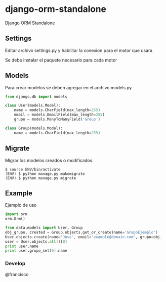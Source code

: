# django-orm-standalone
Django ORM Standalone

## Settings

Editar archivo settings.py y habilitar la conexion para el motor que usara.

Se debe instalar el paquete necesario para cada motor

## Models

Para crear modelos se deben agregar en el archivo models.py

~~~python
from django.db import models

class User(models.Model):
    name = models.CharField(max_length=255)
    email = models.EmailField(max_length=255)
    grupo = models.ManyToManyField('Group')

class Group(models.Model):
    name = models.CharField(max_length=255)
~~~

## Migrate

Migrar los modelos creados o modificados

~~~
$ source ENV/bin/activate
(ENV) $ python manage.py makemigrate
(ENV) $ python manage.py migrate
~~~

## Example

Ejemplo de uso

~~~python
import orm
orm.Orm()

from data.models import User, Group
obj_grupo, created = Group.objects.get_or_create(name='GrupoEjemplo')
User.objects.create(name='Jose', email='example@domain.com', grupo=obj_grupo)
user = User.objects.all()[0]
print user.name
print user.grupo_set[0].name
~~~

### Develop

@francisco

